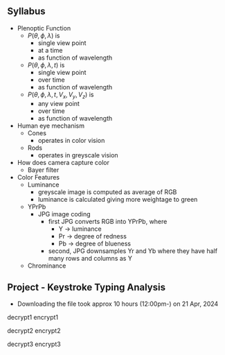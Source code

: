 ## Syllabus
- Plenoptic Function
	- $P(\theta,\phi,\lambda)$ is
		- single view point
		- at a time
		- as function of wavelength
	- $P(\theta,\phi,\lambda, t)$ is
		- single view point
		- over time
		- as function of wavelength
	- $P(\theta,\phi,\lambda, t, V_x, V_y, V_z)$ is
		- any view point
		- over time
		- as function of wavelength
- Human eye mechanism
	- Cones 
		- operates in color vision
	- Rods
		- operates in greyscale vision
- How does camera capture color
	- Bayer filter
- Color Features
	- Luminance 
		- greyscale image is computed as average of RGB
		- luminance is calculated giving more weightage to green
	- YPrPb
		- JPG image coding
			- first JPG converts RGB into YPrPb, where 
				- Y -> luminance
				- Pr -> degree of redness
				- Pb -> degree of blueness
			- second, JPG downsamples Yr and Yb where they have half many rows and columns as Y
	- Chrominance
## Project - Keystroke Typing Analysis
- Downloading the file took  approx 10 hours (12:00pm-) on 21 Apr, 2024


decrypt1
encrypt1

decrypt2
encrypt2

decrypt3
encrypt3